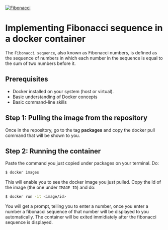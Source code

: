 [![Fibonacci](https://github.com/valsuh45/flash/actions/workflows/deploy.yml/badge.svg)](https://github.com/valsuh45/flash/actions/workflows/deploy.yml)


# Implementing Fibonacci sequence in a docker container

 The `Fibonacci sequence`, also known as Fibonacci numbers, is defined as the sequence of numbers in which each number in the sequence is equal to the sum of two numbers before it.

## Prerequisites
- Docker installed on your system (host or virtual).
- Basic understanding of Docker concepts
- Basic command-line skills

## Step 1: Pulling the image from the repository
 Once in the repository, go to the tag **packages** and copy the docker pull command that will be shown to you.

 ## Step 2: Running the container
  Paste the command you just copied under packages on your terminal.
  Do:
  ```sh
$ docker images
```
This will enable you to see the docker image you just pulled. Copy the Id of the image (the one under `IMAGE ID`) and do:
```sh
$ docker run -it <image/id>
```
You will get a prompt, telling you to enter a number, once you enter a number a fibonacci sequence of that number will be displayed to you automatically.
The container will be exited immidiately after the fibonacci sequence is displayed.
